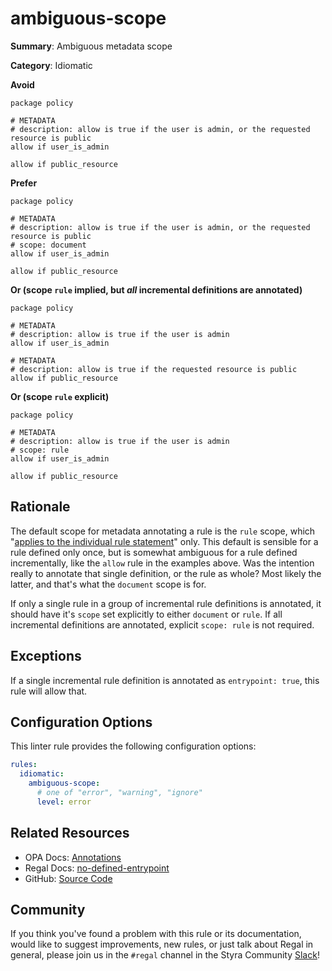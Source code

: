 # ambiguous-scope

**Summary**: Ambiguous metadata scope

**Category**: Idiomatic

**Avoid**
```rego
package policy

# METADATA
# description: allow is true if the user is admin, or the requested resource is public
allow if user_is_admin

allow if public_resource
```

**Prefer**
```rego
package policy

# METADATA
# description: allow is true if the user is admin, or the requested resource is public
# scope: document
allow if user_is_admin

allow if public_resource
```

**Or (scope `rule` implied, but _all_ incremental definitions are annotated)**
```rego
package policy

# METADATA
# description: allow is true if the user is admin
allow if user_is_admin

# METADATA
# description: allow is true if the requested resource is public
allow if public_resource
```

**Or (scope `rule` explicit)**
```rego
package policy

# METADATA
# description: allow is true if the user is admin
# scope: rule
allow if user_is_admin

allow if public_resource
```

## Rationale

The default scope for metadata annotating a rule is the `rule` scope, which
"[applies to the individual rule statement](https://www.openpolicyagent.org/docs/policy-language/#scope)" only.
This default is sensible for a rule defined only once, but is somewhat ambiguous for a rule defined incrementally, like
the `allow` rule in the examples above. Was the intention really to annotate that single definition, or the rule as
whole? Most likely the latter, and that's what the `document` scope is for.

If only a single rule in a group of incremental rule definitions is annotated, it should have it's `scope` set explicitly
to either `document` or `rule`. If all incremental definitions are annotated, explicit `scope: rule` is not required.

## Exceptions

If a single incremental rule definition is annotated as `entrypoint: true`, this rule will allow that.

## Configuration Options

This linter rule provides the following configuration options:

```yaml
rules:
  idiomatic:
    ambiguous-scope:
      # one of "error", "warning", "ignore"
      level: error
```

## Related Resources

- OPA Docs: [Annotations](https://www.openpolicyagent.org/docs/policy-language/#annotations)
- Regal Docs: [no-defined-entrypoint](https://docs.styra.com/regal/rules/idiomatic/no-defined-entrypoint)
- GitHub: [Source Code](https://github.com/StyraInc/regal/blob/main/bundle/regal/rules/idiomatic/ambiguous-scope/ambiguous_scope.rego)

## Community

If you think you've found a problem with this rule or its documentation, would like to suggest improvements, new rules,
or just talk about Regal in general, please join us in the `#regal` channel in the Styra Community
[Slack](https://inviter.co/styra)!
